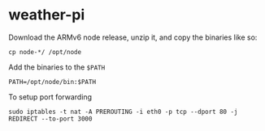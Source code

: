 # weather-pi


Download the ARMv6 node release, unzip it, and copy the binaries like so:

```shell
cp node-*/ /opt/node
```

Add the binaries to the `$PATH`

```shell
PATH=/opt/node/bin:$PATH
```

To setup port forwarding

```shell
sudo iptables -t nat -A PREROUTING -i eth0 -p tcp --dport 80 -j REDIRECT --to-port 3000
```
